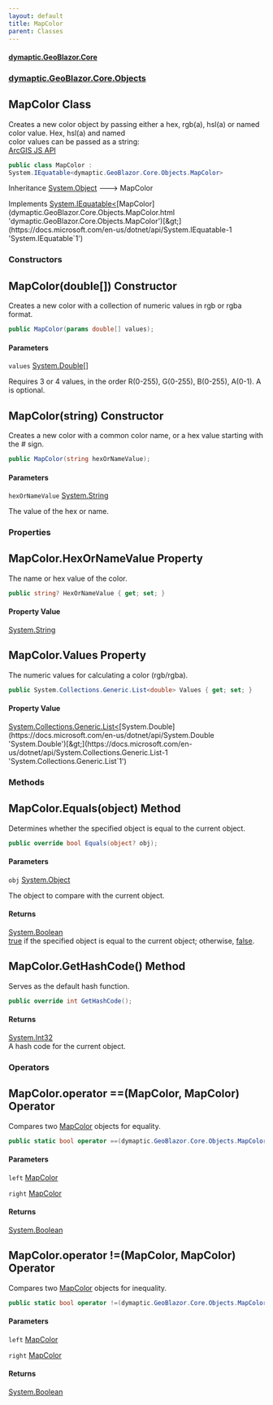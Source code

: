 ```yaml
---
layout: default
title: MapColor
parent: Classes
---
```

#### [dymaptic.GeoBlazor.Core](index.html 'index')
### [dymaptic.GeoBlazor.Core.Objects](index.html#dymaptic.GeoBlazor.Core.Objects 'dymaptic.GeoBlazor.Core.Objects')

## MapColor Class

Creates a new color object by passing either a hex, rgb(a), hsl(a) or named color value. Hex, hsl(a) and named  
color values can be passed as a string:  
<a target="_blank" href="https://developers.arcgis.com/javascript/latest/api-reference/esri-Color.html">ArcGIS JS API</a>

```csharp
public class MapColor :
System.IEquatable<dymaptic.GeoBlazor.Core.Objects.MapColor>
```

Inheritance [System.Object](https://docs.microsoft.com/en-us/dotnet/api/System.Object 'System.Object') &#129106; MapColor

Implements [System.IEquatable&lt;](https://docs.microsoft.com/en-us/dotnet/api/System.IEquatable-1 'System.IEquatable`1')[MapColor](dymaptic.GeoBlazor.Core.Objects.MapColor.html 'dymaptic.GeoBlazor.Core.Objects.MapColor')[&gt;](https://docs.microsoft.com/en-us/dotnet/api/System.IEquatable-1 'System.IEquatable`1')
### Constructors

<a name='dymaptic.GeoBlazor.Core.Objects.MapColor.MapColor(double[])'></a>

## MapColor(double[]) Constructor

Creates a new color with a collection of numeric values in rgb or rgba format.

```csharp
public MapColor(params double[] values);
```
#### Parameters

<a name='dymaptic.GeoBlazor.Core.Objects.MapColor.MapColor(double[]).values'></a>

`values` [System.Double](https://docs.microsoft.com/en-us/dotnet/api/System.Double 'System.Double')[[]](https://docs.microsoft.com/en-us/dotnet/api/System.Array 'System.Array')

Requires 3 or 4 values, in the order R(0-255), G(0-255), B(0-255), A(0-1). A is optional.

<a name='dymaptic.GeoBlazor.Core.Objects.MapColor.MapColor(string)'></a>

## MapColor(string) Constructor

Creates a new color with a common color name, or a hex value starting with the # sign.

```csharp
public MapColor(string hexOrNameValue);
```
#### Parameters

<a name='dymaptic.GeoBlazor.Core.Objects.MapColor.MapColor(string).hexOrNameValue'></a>

`hexOrNameValue` [System.String](https://docs.microsoft.com/en-us/dotnet/api/System.String 'System.String')

The value of the hex or name.
### Properties

<a name='dymaptic.GeoBlazor.Core.Objects.MapColor.HexOrNameValue'></a>

## MapColor.HexOrNameValue Property

The name or hex value of the color.

```csharp
public string? HexOrNameValue { get; set; }
```

#### Property Value
[System.String](https://docs.microsoft.com/en-us/dotnet/api/System.String 'System.String')

<a name='dymaptic.GeoBlazor.Core.Objects.MapColor.Values'></a>

## MapColor.Values Property

The numeric values for calculating a color (rgb/rgba).

```csharp
public System.Collections.Generic.List<double> Values { get; set; }
```

#### Property Value
[System.Collections.Generic.List&lt;](https://docs.microsoft.com/en-us/dotnet/api/System.Collections.Generic.List-1 'System.Collections.Generic.List`1')[System.Double](https://docs.microsoft.com/en-us/dotnet/api/System.Double 'System.Double')[&gt;](https://docs.microsoft.com/en-us/dotnet/api/System.Collections.Generic.List-1 'System.Collections.Generic.List`1')
### Methods

<a name='dymaptic.GeoBlazor.Core.Objects.MapColor.Equals(object)'></a>

## MapColor.Equals(object) Method

Determines whether the specified object is equal to the current object.

```csharp
public override bool Equals(object? obj);
```
#### Parameters

<a name='dymaptic.GeoBlazor.Core.Objects.MapColor.Equals(object).obj'></a>

`obj` [System.Object](https://docs.microsoft.com/en-us/dotnet/api/System.Object 'System.Object')

The object to compare with the current object.

#### Returns
[System.Boolean](https://docs.microsoft.com/en-us/dotnet/api/System.Boolean 'System.Boolean')  
[true](https://docs.microsoft.com/en-us/dotnet/csharp/language-reference/builtin-types/bool 'https://docs.microsoft.com/en-us/dotnet/csharp/language-reference/builtin-types/bool') if the specified object  is equal to the current object; otherwise, [false](https://docs.microsoft.com/en-us/dotnet/csharp/language-reference/builtin-types/bool 'https://docs.microsoft.com/en-us/dotnet/csharp/language-reference/builtin-types/bool').

<a name='dymaptic.GeoBlazor.Core.Objects.MapColor.GetHashCode()'></a>

## MapColor.GetHashCode() Method

Serves as the default hash function.

```csharp
public override int GetHashCode();
```

#### Returns
[System.Int32](https://docs.microsoft.com/en-us/dotnet/api/System.Int32 'System.Int32')  
A hash code for the current object.
### Operators

<a name='dymaptic.GeoBlazor.Core.Objects.MapColor.op_Equality(dymaptic.GeoBlazor.Core.Objects.MapColor,dymaptic.GeoBlazor.Core.Objects.MapColor)'></a>

## MapColor.operator ==(MapColor, MapColor) Operator

Compares two [MapColor](dymaptic.GeoBlazor.Core.Objects.MapColor.html 'dymaptic.GeoBlazor.Core.Objects.MapColor') objects for equality.

```csharp
public static bool operator ==(dymaptic.GeoBlazor.Core.Objects.MapColor? left, dymaptic.GeoBlazor.Core.Objects.MapColor? right);
```
#### Parameters

<a name='dymaptic.GeoBlazor.Core.Objects.MapColor.op_Equality(dymaptic.GeoBlazor.Core.Objects.MapColor,dymaptic.GeoBlazor.Core.Objects.MapColor).left'></a>

`left` [MapColor](dymaptic.GeoBlazor.Core.Objects.MapColor.html 'dymaptic.GeoBlazor.Core.Objects.MapColor')

<a name='dymaptic.GeoBlazor.Core.Objects.MapColor.op_Equality(dymaptic.GeoBlazor.Core.Objects.MapColor,dymaptic.GeoBlazor.Core.Objects.MapColor).right'></a>

`right` [MapColor](dymaptic.GeoBlazor.Core.Objects.MapColor.html 'dymaptic.GeoBlazor.Core.Objects.MapColor')

#### Returns
[System.Boolean](https://docs.microsoft.com/en-us/dotnet/api/System.Boolean 'System.Boolean')

<a name='dymaptic.GeoBlazor.Core.Objects.MapColor.op_Inequality(dymaptic.GeoBlazor.Core.Objects.MapColor,dymaptic.GeoBlazor.Core.Objects.MapColor)'></a>

## MapColor.operator !=(MapColor, MapColor) Operator

Compares two [MapColor](dymaptic.GeoBlazor.Core.Objects.MapColor.html 'dymaptic.GeoBlazor.Core.Objects.MapColor') objects for inequality.

```csharp
public static bool operator !=(dymaptic.GeoBlazor.Core.Objects.MapColor? left, dymaptic.GeoBlazor.Core.Objects.MapColor? right);
```
#### Parameters

<a name='dymaptic.GeoBlazor.Core.Objects.MapColor.op_Inequality(dymaptic.GeoBlazor.Core.Objects.MapColor,dymaptic.GeoBlazor.Core.Objects.MapColor).left'></a>

`left` [MapColor](dymaptic.GeoBlazor.Core.Objects.MapColor.html 'dymaptic.GeoBlazor.Core.Objects.MapColor')

<a name='dymaptic.GeoBlazor.Core.Objects.MapColor.op_Inequality(dymaptic.GeoBlazor.Core.Objects.MapColor,dymaptic.GeoBlazor.Core.Objects.MapColor).right'></a>

`right` [MapColor](dymaptic.GeoBlazor.Core.Objects.MapColor.html 'dymaptic.GeoBlazor.Core.Objects.MapColor')

#### Returns
[System.Boolean](https://docs.microsoft.com/en-us/dotnet/api/System.Boolean 'System.Boolean')
